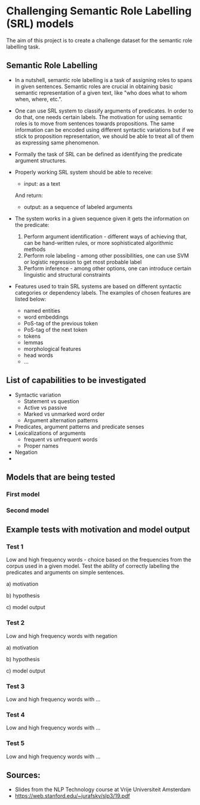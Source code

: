 # Challenging Semantic Role Labelling (SRL) models
The aim of this project is to create a challenge dataset for the semantic role labelling task.

## Semantic Role Labelling
- In a nutshell, semantic role labelling is a task of assigning roles to spans in given sentences. 
Semantic roles are crucial in obtaining basic semantic representation of a given text, like "who
does what to whom when, where, etc.". 
- One can use SRL system to classify arguments of predicates. In order to do that, one needs
certain labels. The motivation for using semantic roles is to move from sentences towards propositions.
The same information can be encoded using different syntactic variations but if we stick to proposition
representation, we should be able to treat all of them as expressing same phenomenon. 
- Formally the task of SRL can be defined as identifying the predicate argument structures.
- Properly working SRL system should be able to receive:
  - input: as a text
  
  And return:
  - output: as a sequence of labeled arguments
- The system works in a given sequence given it gets the information on the predicate:
  1. Perform argument identification - different ways of achieving that, can be hand-written rules, or more sophisticated algorithmic methods
  2. Perform role labeling - among other possibilities, one can use SVM or logistic regression to get most probable label
  3. Perform inference - among other options, one can introduce certain linguistic and structural constraints 
- Features used to train SRL systems are based on different syntactic
categories or dependency labels. The examples of chosen features are listed below:

  - named entities 
  - word embeddings 
  - PoS-tag of the previous token 
  - PoS-tag of the next token 
  - tokens
  - lemmas
  - morphological features
  - head words
  - ...


## List of capabilities to be investigated
- Syntactic variation
  - Statement vs question
  - Active vs passive
  - Marked vs unmarked word order
  - Argument alternation patterns
- Predicates, argument patterns and predicate senses
- Lexicalizations of arguments
  - frequent vs unfrequent words
  - Proper names
- Negation
- 


## Models that are being tested

### First model


### Second model


## Example tests with motivation and model output

### Test 1
Low and high frequency words - choice based on the frequencies from the corpus used in a
given model. Test the ability of correctly labelling the predicates and arguments 
on simple sentences. 


a) motivation


b) hypothesis

c) model output


### Test 2
Low and high frequency words with negation

a) motivation


b) hypothesis

c) model output


### Test 3
Low and high frequency words with ... 



### Test 4
Low and high frequency words with ... 




### Test 5
Low and high frequency words with ... 



## Sources:
- Slides from the NLP Technology course at Vrije Universiteit Amsterdam
- https://web.stanford.edu/~jurafsky/slp3/19.pdf